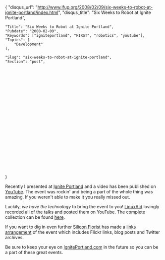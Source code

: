 {
	"disqus_url": "http://www.ifup.org/2008/02/09/six-weeks-to-robot-at-ignite-portland/index.html",
	"disqus_title": "Six Weeks to Robot at Ignite Portland",

	"Title": "Six Weeks to Robot at Ignite Portland",
	"Pubdate": "2008-02-09",
	"Keywords": ["igniteportland", "FIRST", "robotics", "youtube"],
	"Topics": [
		"Development"
	],

	"Slug": "six-weeks-to-robot-at-ignite-portland",
	"Section": "post",
}
<object width="425" height="355"><param name="movie" value="http://www.youtube.com/v/5_vFMUFzSZI&rel=1"></param><param name="wmode" value="transparent"></param><embed src="http://www.youtube.com/v/5_vFMUFzSZI&rel=1" type="application/x-shockwave-flash" wmode="transparent" width="425" height="355"></embed></object><br />

<p>Recently I presented at <a href="http://igniteportland.com" title="Ignite Portland" target="_blank">Ignite Portland</a> and a video has been published on <a href="http://youtube.com/watch?v=5_vFMUFzSZI">YouTube</a>.  The event was rockin' and being a part of the whole thing was amazing.  If you weren't able to make it you really missed out.</p>

<p>Luckily, <em>we have the technology</em> to bring the event to you!  <a href="http://www.twitter.com/linuxaid">LinuxAid</a> lovingly recorded all of the talks and  posted them on YouTube.  The complete collection can be found <a href="http://www.igniteportland.com/2008/02/here-come-the-videos/">here</a>.</p>

<p>If you want to dig in even further <a href="http://www.siliconflorist.com">Silicon Florist</a> has made a <a href="http://siliconflorist.com/2008/02/06/ignite-portland-2-let-the-rounding-up-begin/">links arrangement</a> of the event which includes Flickr links, blog posts and Twitter archives.</p>

<p>Be sure to keep your eye on <a href="http://igniteportland.com">IgnitePortland.com</a> in the future so you can be a part of these great events.</p>
